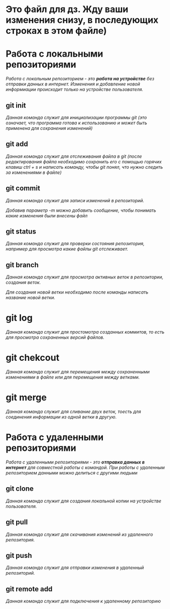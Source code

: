 # Это файл для дз. Жду ваши изменения снизу, в последующих строках в этом файле)


# Работа с локальными репозиториями

*Работа с локальным репозиторием - это **работа на устройстве** без отправки данных в интернет.*
*Изменения и добавление новой информиации происходит только на устройстве пользователя.*


## git init

*Данная команда служит для инициализации программы git (это означает, что программа готова к использованию и может быть применена для сохранения изменений)* 


## git add

*Данная команда служит для отслеживания файла в git (после редактирования файла необходимо сохранить его с помощью горячих клавиш ctrl + s и написать команду, чтобы git понял, что нужно следить за изменениями в файле)*


## git commit

*Данная команда служит для записи изменений в репозиторий.*

*Добавив параметр -m можно добавить сообщение, чтобы понимать какие изменения были внесены файл*


## git status

*Данная команда служит для проверки состояния репозитория, например для просмотра какие файлы git отслеживает.*


## git branch

*Данная команда служит для просмотра активных веток в репозитории, создания веток.*

*Для создания новой ветки необходимо после команды написать название новой ветки.*


# git log

*Данная команда служит для простомотра созданных коммитов, то есть для просмотра сохраненных версий файлов.*

# git chekcout

*Данная команда служит для перемещения между сохраненными изменениями в файле или для перемещения между ветками.*

# git merge

*Данная команда служит для сливание двух веток, тоесть для соединения информации из одной ветки в другую.*

# Работа с удаленными репозиториями

*Работа с удаленными репозиториями - это **отправка данных в интернет** для совместной работы с командой. При работы с удаленным репозиторием данными можно делиться с другими людьми*


## git clone

*Данная команда служит для создания локальной копии на устройстве пользователя.*


## git pull

*Данная команда служит для скачивания изменений из удаленного репозитория.*


## git push

*Данная команда служит для отправки изменения в удаленный репозиторий.*

## git remote add

*Данная команда служит для подключения к удаленному репозиторию*